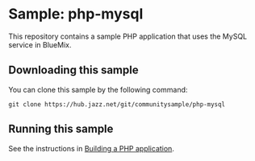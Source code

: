 Sample: php-mysql
===
This repository contains a sample PHP application that uses the MySQL service in BlueMix.




Downloading this sample
---
You can clone this sample by the following command: 

    git clone https://hub.jazz.net/git/communitysample/php-mysql




Running this sample
---
See the instructions in [Building a PHP application](https://www.ng.bluemix.net/docs/#starters/php/index.html#php).